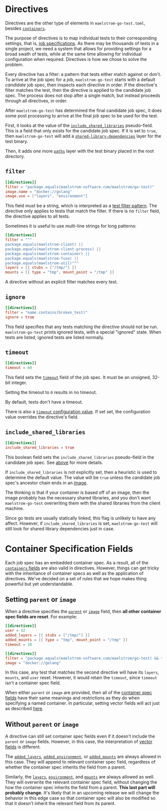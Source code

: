 # Directives

Directives are the other type of elements in `maelstrom-go-test.toml`, besides
[`containers`](containers.md).

The purpose of directives is to map individual tests to their corresponding
settings, that is, [job specifications](../../spec.md#job-specification).
As there may be thousands of tests in a single project, we need a system that
allows for providing settings for a broad swath of tests, while at the same
time allowing for individual configuration when required. Directives is how we
chose to solve the problem.

Every directive has a filter: a pattern that tests either match against or
don't. To arrive at the job spec for a job, `maelstrom-go-test` starts with a
default _candidate_ job spec, then inspects each directive in order. If the
directive's filter matches the test, then the directive is applied to the
candidate job spec. The process does not stop after a single match, but instead
proceeds through all directives, in order.

<a name="post-processing"></a>After `maelstrom-go-test` has determined the final
candidate job spec, it does some post processing to arrive at the final job
spec to be used for the test.

First, it looks at the value of the
[`include_shared_libraries`](#include_shared_libraries) pseudo-field. This is a
field that only exists for the candidate job spec. If it is set to `true`, then
`maelstrom-go-test` will add a
[`shared-library-dependencies`](../../spec-layers.md#sharedlibrarydependencies)
layer for the test binary.

Then, it adds one more [`paths`](../../spec-layers.md#paths) layer with the
test binary placed in the root directory.

## `filter`

```toml
[[directives]]
filter = "package.equals(maelstrom-software.com/maelstrom/go-test)"
image.name = "docker://golang"
image.use = ["layers", "environment"]
```

This field must be a string, which is interpreted as a [test filter
pattern](../filter.md). The directive only applies to tests that match the
filter. If there is no `filter` field, the directive applies to all tests.

Sometimes it is useful to use multi-line strings for long patterns:

```toml
[[directives]]
filter = """
package.equals(maelstrom-client) ||
package.equals(maelstrom-client-process) ||
package.equals(maelstrom-container) ||
package.equals(maelstrom-fuse) ||
package.equals(maelstrom-util)"""
layers = [{ stubs = ["/tmp/"] }]
mounts = [{ type = "tmp", mount_point = "/tmp" }]
```

A directive without an explicit filter matches every test.

## `ignore`

```toml
[[directives]]
filter = "name.contains(broken_test)"
ignore = true
```

This field specifies that any tests matching the directive should not be run.
`maelstrom-go-test` prints ignored tests, with a special "ignored" state. When
tests are listed, ignored tests are listed normally.

## `timeout`

```toml
[[directives]]
timeout = 60
```

This field sets the [`timeout`](../../spec.md#timeout) field of the
job spec. It must be an unsigned, 32-bit integer.

Setting the timeout to `0` results in no timeout.

By default, tests don't have a timeout.

There is also a [`timeout` configuration value](../config.md#timeout). If set
set, the configuration value overrides the directive's field.

## `include_shared_libraries`

```toml
[[directives]]
include_shared_libraries = true
```

This boolean field sets the `include_shared_libraries` pseudo-field in the
candidate job spec. See [above](#post-processing) for more details.

If `include_shared_libraries` is not explicitly set, then a heuristic is used
to determine the default value. The value will be `true` unless the candidate
job spec's ancestor chain ends in an [image](containers.md#image).

The thinking is that if your container is based off of an image, then
the image probably has the necessary shared libraries, and you don't want
`maelstrom-go-test` overwriting them with the shared libraries from the client
machine.

Since go tests are usually statically linked, this flag is unlikely to have any
affect. However, if `include_shared_libraries` is set, `maelstrom-go-test` will
still look for shared library dependencies just in case.

# Container Specification Fields

Each job spec has an embedded container spec. As a result, all of the
[`containers` fields](containers.md) are also valid in directives. However,
things can get tricky with the inheritance of container specs as well as the
application of directives. We've decided on a set of rules that we hope makes
thing powerful but yet understandable.

## Setting `parent` or `image`

When a directive specifies the [`parent`](containers.md#parent) or
[`image`](containers.md#image) field, then **all other container spec fields
are reset**. For example:

```toml
[[directives]]
user = 42
added_layers = [{ stubs = ["/tmp/"] }]
added_mounts = [{ type = "tmp", mount_point = "/tmp" }]
timeout = 10

[[directives]]
filter = "package.equals(maelstrom-software.com/maelstrom/go-test) && test.contains(Integration)"
image = "docker://golang"
```

In this case, any test that matches the second directive will have its
`layers`, `mounts`, and `user` reset. However, it would retain the `timeout`,
since `timeout` isn't a container spec field.

When either `parent` or `image` are provided, then all of the [container spec
fields](containers.md) have their same meanings and restrictions as they do
when specifying a named container. In particular, setting vector fields will
act just as described [here](containers.md#vector-fields).

## Without `parent` or `image`

A directive can still set container spec fields even if it doesn't include the
`parent` or `image` fields. However, in this case, the interpretation of [vector
fields](containers.md#vector-fields) is different.

The [`added_layers`](containers.md#added_layers),
[`added_environment`](containers.md#added_environment), or
[`added_mounts`](containers.md#added_mounts)  are
always allowed in this case. They will append to relevant container spec field,
regardless of whether the container spec inherits the field from a parent.

Similarly, the [`layers`](containers.md#layers),
[`environment`](containers.md#environment), and
[`mounts`](containers.md#mounts) are always allowed as well. They will
overwrite the relevant container spec field, without changing the how the
container spec inherits the field from a parent. **This last part will probably
change.** It's likely that in an upcoming release we will change the behavior
in this edge case so that container spec will also be modified so that it
doesn't inherit the relevant field from its parent.
